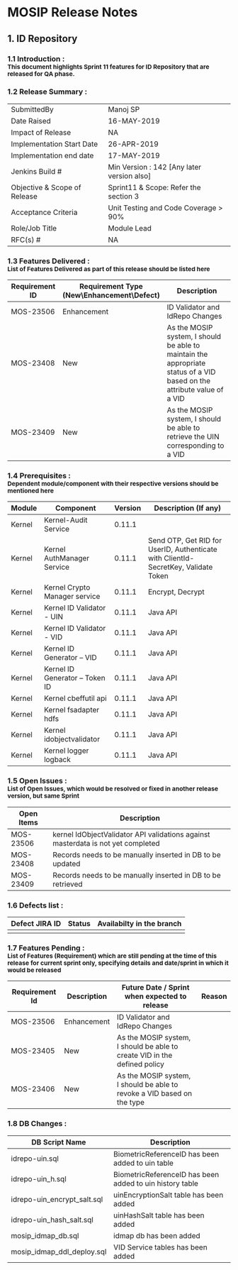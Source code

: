 # MOSIP Release Notes
## 1. ID Repository

### 1.1 Introduction : <br><sub>This document highlights Sprint 11 features for ID Repository that are released for QA phase.</sub></br>

### 1.2 Release Summary : 
|         |          |
|----------|----------|
SubmittedBy|Manoj SP
Date Raised | 16-MAY-2019
Impact of Release|NA
Implementation Start Date |26-APR-2019
Implementation end date	|17-MAY-2019
Jenkins Build #	|Min Version : 142  [Any later version also]
Objective & Scope of Release| Sprint11 & Scope: Refer the section 3
Acceptance Criteria	| Unit Testing and Code Coverage > 90%
Role/Job Title|Module Lead
RFC(s) #|	NA


### 1.3 Features Delivered : <br><sub>List of Features Delivered as part of this release should be listed here</sub></br>
Requirement ID | Requirement Type <br>(New\\Enhancement\\Defect)</br> | Description
-----|----------|-------------
MOS-23506|Enhancement|ID Validator and IdRepo Changes
MOS-23408|New|As the MOSIP system, I should be able to maintain the appropriate status of a VID based on the attribute value of a VID
MOS-23409|New|As the MOSIP system, I should be able to retrieve the UIN corresponding to a VID


### 1.4 Prerequisites : <br><sub>Dependent module/component with their respective versions should be mentioned here</sub></br>
Module|Component|Version|Description (If any)
-----|-------------|----------------|--------------
Kernel|Kernel-Audit Service|0.11.1| 
Kernel|Kernel AuthManager Service|0.11.1|Send OTP, Get RID for UserID, Authenticate with ClientId-SecretKey, Validate Token
Kernel|Kernel Crypto Manager service|0.11.1|Encrypt, Decrypt
Kernel|Kernel ID Validator - UIN|0.11.1|Java API
Kernel|Kernel ID Validator - VID|0.11.1|Java API
Kernel|Kernel ID Generator – VID|0.11.1|Java API
Kernel|Kernel ID Generator – Token ID|0.11.1|Java API
Kernel|Kernel cbeffutil api|0.11.1|Java API
Kernel|Kernel fsadapter hdfs|0.11.1|Java API
Kernel|Kernel idobjectvalidator|0.11.1|Java API
Kernel|Kernel logger logback|0.11.1|Java API

### 1.5 Open Issues : <br><sub>List of Open Issues, which would be resolved or fixed in another release version, but same Sprint</sub></br>
Open Items|Description
-----------------|----------------------
MOS-23506|kernel IdObjectValidator API validations against masterdata is not yet completed
MOS-23408|Records needs to be manually inserted in DB to be updated
MOS-23409|Records needs to be manually inserted in DB to be retrieved

### 1.6 Defects list :
Defect JIRA ID|Status|Availabilty in the branch
---------------|-------------|------------------
||

### 1.7 Features Pending : <br><sub>List of Features (Requirement) which are still pending at the time of this release for current sprint only, specifying details and date/sprint in which it would be released</sub></br>
Requirement Id|Description|Future Date / Sprint when expected to release | Reason
--------------|-----------|-----------|-------------
MOS-23506|Enhancement|ID Validator and IdRepo Changes
MOS-23405|New|As the MOSIP system, I should be able to create VID in the defined policy
MOS-23406|New|As the MOSIP system, I should be able to revoke a VID based on the type


### 1.8 DB Changes :
|DB Script Name|Description|
|---------------|-------------|
|idrepo-uin.sql|BiometricReferenceID has been added to uin table|
|idrepo-uin_h.sql|BiometricReferenceID has been added to uin history table|
|idrepo-uin_encrypt_salt.sql|uinEncryptionSalt table has been added|
|idrepo-uin_hash_salt.sql|uinHashSalt table has been added|
|mosip_idmap_db.sql|idmap db has been added|
|mosip_idmap_ddl_deploy.sql|VID Service tables has been added|


